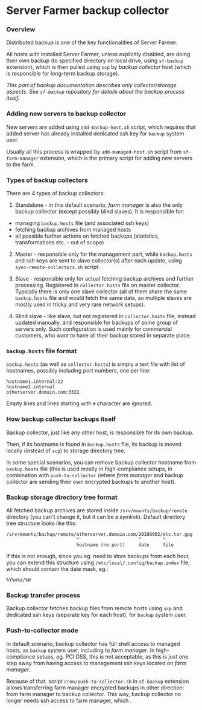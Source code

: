 # Server Farmer backup collector

### Overview

Distributed backup is one of the key functionalities of Server Farmer.

All hosts with installed Server Farmer, unless explicitly disabled, are doing their own backup (to specified directory on local drive, using `sf-backup` extension), which is then pulled using `scp` by *backup collector* host (which is responsible for long-term backup storage).

*This part of backup documentation describes only collector/storage aspects. See `sf-backup` repository for details about the backup process itself.*


### Adding new servers to backup collector

New servers are added using `add-backup-host.sh` script, which requires that added server has already installed dedicated ssh key for `backup` system user.

Usually all this process is wrapped by `add-managed-host.sh` script from `sf-farm-manager` extension, which is the primary script for adding new servers to the farm.


### Types of backup collectors

There are 4 types of backup collectors:

1. Standalone - in this default scenario, *farm manager* is also the only backup collector (except possibly blind slaves). It is responsible for:
- managing `backup.hosts` file (and associated ssh keys)
- fetching backup archives from managed hosts
- all possible further actions on fetched backups (statistics, transformations etc. - out of scope)

2. Master - responsible only for the management part, while `backup.hosts` and ssh keys are sent to slave collector(s) after each update, using `sync-remote-collectors.sh` script.

3. Slave - responsible only for actual fetching backup archives and further processing. Registered in `collector.hosts` file on master collector. Typically there is only one slave collector (all of them share the same `backup.hosts` file and would fetch the same data, so multiple slaves are mostly used in tricky and very rare network setups).

4. Blind slave - like slave, but not registered in `collector.hosts` file, instead updated manually, and responsible for backups of some group of servers only. Such configuration is used mainly for commercial customers, who want to have all their backup stored in separate place.


### `backup.hosts` file format

`backup.hosts` (as well as `collector.hosts`) is simply a text file with list of hostnames, possibly including port numbers, one per line:

```
hostname1.internal:22
hostname2.internal
otherserver.domain.com:3322
```

Empty lines and lines starting with `#` character are ignored.


### How backup collector backups itself

Backup collector, just like any other host, is responsible for its own backup.

Then, if its hostname is found in `backup.hosts` file, its backup is moved locally (instead of `scp`) to storage directory tree.

In some special scenarios, you can remove backup collector hostname from `backup.hosts` file (this is used mostly in high-compliance setups, in combination with `push-to-collector` (where *farm manager* and backup collector are sending their own encrypted backups to another host).


### Backup storage directory tree format

All fetched backup archives are stored inside `/srv/mounts/backup/remote` directory (you can't change it, but it can be a symlink). Default directory tree structure looks like this:

```
/srv/mounts/backup/remote/otherserver.domain.com/20180902/etc.tar.gpg
                          ^                      ^        ^
                          hostname (no port)     date     file
```

If this is not enough, since you eg. need to store backups from each hour, you can extend this structure using `/etc/local/.config/backup.index` file, which should contain the date mask, eg.:

```
%Y%m%d/%H
```


### Backup transfer process

Backup collector fetches backup files from remote hosts using `scp` and dedicated ssh keys (separate key for each host), for `backup` system user.


### Push-to-collector mode

In default scenario, backup collector has full shell access to managed hosts, as `backup` system user, including to *farm manager*. In high-compliance setups, eg. PCI DSS, this is not acceptable, as this is just one step away from having access to management ssh keys located on *farm manager*.

Because of that, script `cron/push-to-collector.sh` in `sf-backup` extension allows transferring farm manager encrypted backups in other direction: from farm manager to backup collector. This way, backup collector no longer needs ssh access to farm manager, which .
